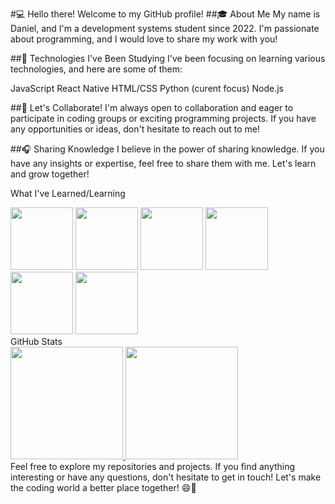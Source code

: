 #💻 Hello there! Welcome to my GitHub profile!
##🎓 About Me
My name is Daniel, and I'm a development systems student since 2022. I'm passionate about programming, and I would love to share my work with you!

##🔨 Technologies I've Been Studying
I've been focusing on learning various technologies, and here are some of them:

JavaScript
React Native
HTML/CSS
Python (curent focus)
Node.js

##💾 Let's Collaborate!
I'm always open to collaboration and eager to participate in coding groups or exciting programming projects. If you have any opportunities or ideas, don't hesitate to reach out to me!

##🎧 Sharing Knowledge
I believe in the power of sharing knowledge. If you have any insights or expertise, feel free to share them with me. Let's learn and grow together!

What I've Learned/Learning
<div>
  <img src="https://cdn.jsdelivr.net/gh/devicons/devicon/icons/react/react-original-wordmark.svg" width="100" height="100" style="display: inline-block;" />
  <img src="https://cdn.jsdelivr.net/gh/devicons/devicon/icons/javascript/javascript-original.svg" width="100" height="100" style="display: inline-block;" />
  <img src="https://cdn.jsdelivr.net/gh/devicons/devicon/icons/html5/html5-original-wordmark.svg" width="100" height="100" style="display: inline-block;" />
  <img src="https://cdn.jsdelivr.net/gh/devicons/devicon/icons/css3/css3-original-wordmark.svg" width="100" height="100" style="display: inline-block;" />
  <img src="https://cdn.jsdelivr.net/gh/devicons/devicon/icons/python/python-original.svg" width="100" height="100" style="display: inline-block;" />
  <img src="https://cdn.jsdelivr.net/gh/devicons/devicon/icons/nodejs/nodejs-original-wordmark.svg" width="100" height="100" style="display: inline-block;" />
</div>
GitHub Stats
<div>
  <a href="https://github.com/DanielProgrammer64">
    <img height="180em" src="https://github-readme-stats.vercel.app/api/top-langs/?username=DanielProgrammer64&layout=compact&langs_count=7&theme=dracula"/>
    <img height="180em" src="https://github-readme-stats.vercel.app/api?username=DanielProgrammer64&show_icons=true&theme=dracula&include_all_commits=true&count_private=false"/>
  </a>
</div>
Feel free to explore my repositories and projects. If you find anything interesting or have any questions, don't hesitate to get in touch! Let's make the coding world a better place together! 😄🚀
